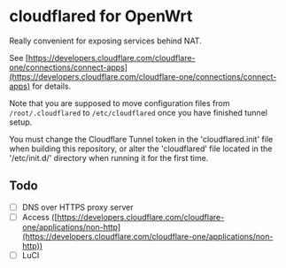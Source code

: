 # cloudflared for OpenWrt

Really convenient for exposing services behind NAT.

See [https://developers.cloudflare.com/cloudflare-one/connections/connect-apps](https://developers.cloudflare.com/cloudflare-one/connections/connect-apps) for details.

Note that you are supposed to move configuration files from `/root/.cloudflared` to `/etc/cloudflared` once you have finished tunnel setup.

You must change the Cloudflare Tunnel token in the 'cloudflared.init' file when building this repository, or alter the 'cloudflared' file located in the '/etc/init.d/' directory when running it for the first time.

## Todo

* [ ] DNS over HTTPS proxy server
* [ ] Access ([https://developers.cloudflare.com/cloudflare-one/applications/non-http](https://developers.cloudflare.com/cloudflare-one/applications/non-http))
* [ ] LuCI
